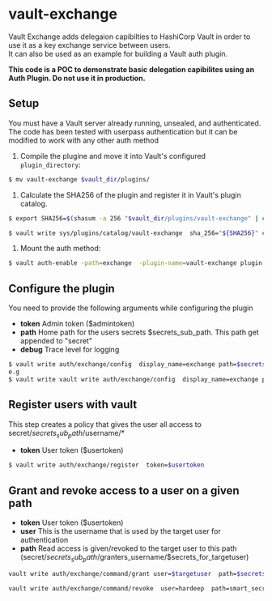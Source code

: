 # vault-exchange
Vault Exchange adds delegaion capibilties to HashiCorp Vault in order to use it as a key exchange service between users.  
It can also be used as an example for building a Vault auth plugin.

**This code is a POC to demonstrate basic delegation capibilites using an Auth Plugin. Do not use it in production.**

## Setup

You must have a Vault server already running, unsealed, and authenticated. The code has been tested with userpass authentication but it can be modified to work with any other auth method

1. Compile the plugine and move it into Vault's configured `plugin_directory`:

  ```sh
  $ mv vault-exchange $vault_dir/plugins/
  ```

1. Calculate the SHA256 of the plugin and register it in Vault's plugin catalog.

  ```sh
  $ export SHA256=$(shasum -a 256 "$vault_dir/plugins/vault-exchange" | cut -d' ' -f1)

  $ vault write sys/plugins/catalog/vault-exchange  sha_256="${SHA256}" command="vault-exchange"
  ```

1. Mount the auth method:

  ```sh
  $ vault auth-enable -path=exchange  -plugin-name=vault-exchange plugin
  ```

## Configure the plugin 

You need to provide the following arguments while configuring the plugin
* **token** Admin token ($admintoken)
* **path** Home path for the users secrets $secrets_sub_path. This path get appended to "secret" 
* **debug** Trace level for logging 

```sh
$ vault write auth/exchange/config  display_name=exchange path=$secrets_sub_path token=$admintoken
e.g
$ vault write vault write auth/exchange/config  display_name=exchange path=cpe/keys token=$admintoken debug=1
```
## Register users with vault
This step creates a policy that gives the user all access to secret/$secrets_sub_path/$username/*
* **token** User token ($usertoken)
```sh
$ vault write auth/exchange/register  token=$usertoken
```

## Grant and revoke access to a user on a given path
* **token** User token ($usertoken)
* **user** This is the username that is used by the target user for authentication   
* **path** Read access is given/revoked to the target user to this path (secret/$secrets_sub_path/$granters_username/$secrets_for_targetuser)

```sh
vault write auth/exchange/command/grant user=$targetuser  path=$secrets_for_targetuser token=$usertoken

vault write auth/exchange/command/revoke  user=hardeep  path=smart_secrets token=$usertoken
```



